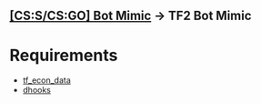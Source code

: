 ## [[CS:S/CS:GO] Bot Mimic](https://forums.alliedmods.net/showthread.php?t=315011) -> TF2 Bot Mimic

# Requirements
- [tf_econ_data](https://forums.alliedmods.net/showthread.php?t=315011)
- [dhooks](https://forums.alliedmods.net/showpost.php?p=2588686&postcount=589)
